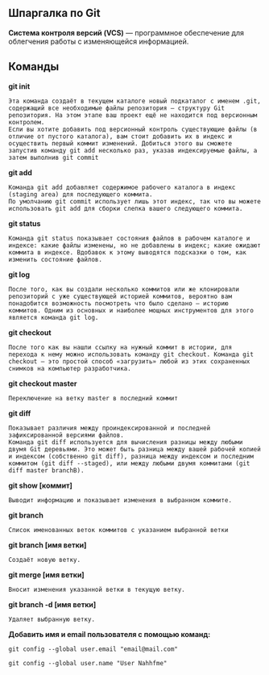 ## Шпаргалка по Git

**Cистема контроля версий (VCS)** — программное обеспечение для облегчения работы с изменяющейся
информацией.

## Команды

**git init**

    Эта команда создаёт в текущем каталоге новый подкаталог с именем .git, содержащий все необходимые файлы репозитория — структуру Git репозитория. На этом этапе ваш проект ещё не находится под версионным контролем.
    Если вы хотите добавить под версионный контроль существующие файлы (в отличие от пустого каталога), вам стоит добавить их в индекс и осуществить первый коммит изменений. Добиться этого вы сможете запустив команду git add несколько раз, указав индексируемые файлы, а затем выполнив git commit

**git add**

    Команда git add добавляет содержимое рабочего каталога в индекс (staging area) для последующего коммита.
    По умолчанию git commit использует лишь этот индекс, так что вы можете использовать git add для сборки слепка вашего следующего коммита.

**git status**

    Команда git status показывает состояния файлов в рабочем каталоге и индексе: какие файлы изменены, но не добавлены в индекс; какие ожидают коммита в индексе. Вдобавок к этому выводятся подсказки о том, как изменить состояние файлов.

**git log**

    После того, как вы создали несколько коммитов или же клонировали репозиторий с уже существующей историей коммитов, вероятно вам понадобится возможность посмотреть что было сделано — историю коммитов. Одним из основных и наиболее мощных инструментов для этого является команда git log.

**git checkout**

    После того как вы нашли ссылку на нужный коммит в истории, для перехода к нему можно использовать команду git checkout. Команда git checkout — это простой способ «загрузить» любой из этих сохраненных снимков на компьютер разработчика.

**git checkout master**

    Переключение на ветку master в последний коммит

**git diff**

    Показывает различия между проиндексированной и последней зафиксированной версиями файлов.
    Команда git diff используется для вычисления разницы между любыми двумя Git деревьями. Это может быть разница между вашей рабочей копией и индексом (собственно git diff), разница между индексом и последним коммитом (git diff --staged), или между любыми двумя коммитами (git diff master branchB).

**git show [коммит]**

    Выводит информацию и показывает изменения в выбранном коммите.

**git branch**

    Список именованных веток коммитов с указанием выбранной ветки

**git branch [имя ветки]**

    Создаёт новую ветку.


**git merge [имя ветки]**

    Вносит изменения указанной ветки в текущую ветку.

**git branch -d [имя ветки]**

    Удаляет выбранную ветку.

**Добавить имя и email пользователя с помощью команд:**

`git config --global user.email "email@mail.com"`

`git config --global user.name "User Nahhfme"`